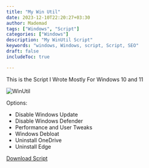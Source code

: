 ```yaml
---
title: "My Win Util"
date: 2023-12-10T22:20:27+03:30
author: Mademad
tags: ["Windows", "Script"]
categories: ["Windows"]
description: "My WinUtil Script"
keywords: "windows, Windows, script, Script, SEO"
draft: false
includeToc: true

---
```


This is the Script I Wrote Mostly For Windows 10 and 11

![WinUtil](/images/MyWinUtil.png "WinUtil Screenshot") 

<!--more-->

Options:

- Disable Windows Update
- Disable Windows Defender
- Performance and User Tweaks
- Windows Debloat
- Uninstall OneDrive
- Uninstall Edge

[Download Script](/files/MademadWinUtil.bat "MademadWinUtil.bat")

